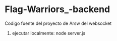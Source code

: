 # Flag-Warriors_-backend
Codigo fuente del proyecto de Arsw del websocket
1. ejecutar localmente: node server.js
